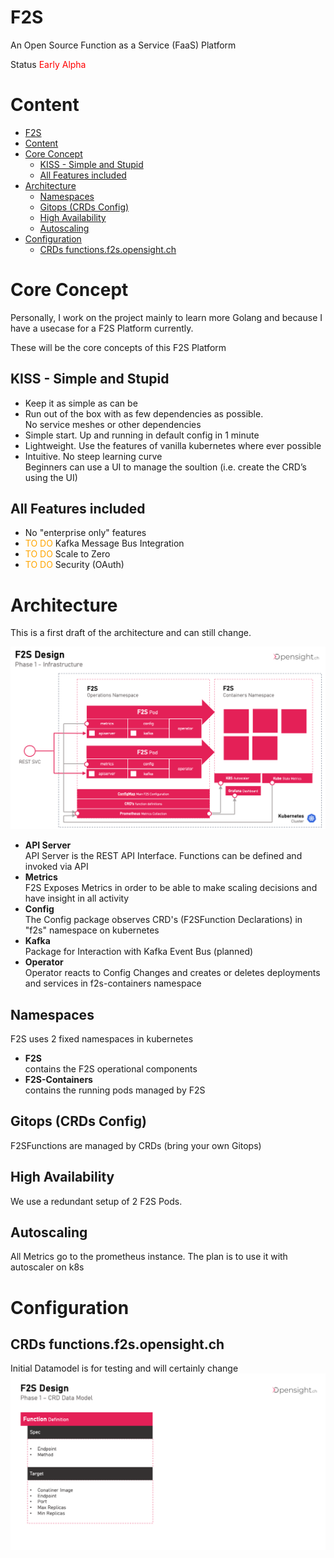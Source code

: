 # F2S
An Open Source Function as a Service (FaaS) Platform

Status <font color=red>Early Alpha</font>

# Content
- [F2S](#f2s)
- [Content](#content)
- [Core Concept](#core-concept)
  - [KISS - Simple and Stupid](#kiss---simple-and-stupid)
  - [All Features included](#all-features-included)
- [Architecture](#architecture)
  - [Namespaces](#namespaces)
  - [Gitops (CRDs Config)](#gitops-crds-config)
  - [High Availability](#high-availability)
  - [Autoscaling](#autoscaling)
- [Configuration](#configuration)
  - [CRDs functions.f2s.opensight.ch](#crds-functionsf2sopensightch)
# Core Concept
Personally, I work on the project mainly to learn more Golang and because I have a usecase for a F2S Platform currently.

These will be the core concepts of this F2S Platform
## KISS - Simple and Stupid

* Keep it as simple as can be
* Run out of the box with as few dependencies as possible. <br/>
  No service meshes or other dependencies
* Simple start. Up and running in default config in 1 minute
* Lightweight. Use the features of vanilla kubernetes where ever possible
* Intuitive. No steep learning curve<br/>
  Beginners can use a UI to manage the soultion (i.e. create the CRD’s using the UI)

## All Features included

* No "enterprise only" features
* <font color=orange>TO DO</font> Kafka Message Bus Integration
* <font color=orange>TO DO</font> Scale to Zero
* <font color=orange>TO DO</font> Security (OAuth)
# Architecture
This is a first draft of the architecture and can still change.

![](docs/architecture.png)

* **API Server**<br/>
  API Server is the REST API Interface. Functions can be defined and invoked via API
* **Metrics**<br/>
  F2S Exposes Metrics in order to be able to make scaling decisions and have insight in all activity
* **Config**<br/>
  The Config package observes CRD's (F2SFunction Declarations) in "f2s" namespace on kubernetes
* **Kafka**<br/>
  Package for Interaction with Kafka Event Bus (planned)
* **Operator**<br/>
  Operator reacts to Config Changes and creates or deletes deployments and services in f2s-containers namespace

## Namespaces
F2S uses 2 fixed namespaces in kubernetes
* **F2S**<br/>
contains the F2S operational components
* **F2S-Containers**<br/>
contains the running pods managed by F2S
## Gitops (CRDs Config)
F2SFunctions are managed by CRDs (bring your own Gitops)

## High Availability
We use a redundant setup of 2 F2S Pods. 

## Autoscaling
All Metrics go to the prometheus instance. The plan is to use it with autoscaler on k8s

# Configuration
## CRDs functions.f2s.opensight.ch
Initial Datamodel is for testing and will certainly change
![](docs/datamodel.png)
